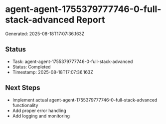 # agent-agent-1755379777746-0-full-stack-advanced Report

Generated: 2025-08-18T17:07:36.163Z

## Status
- Task: agent-agent-1755379777746-0-full-stack-advanced
- Status: Completed
- Timestamp: 2025-08-18T17:07:36.163Z

## Next Steps
- Implement actual agent-agent-1755379777746-0-full-stack-advanced functionality
- Add proper error handling
- Add logging and monitoring

